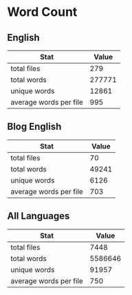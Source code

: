 # Word Count

## English

Stat | Value
---- | -----
total files | 279
total words | 277771
unique words | 12861
average words per file | 995

## Blog English

Stat | Value
---- | -----
total files | 70
total words | 49241
unique words | 6126
average words per file | 703

## All Languages

Stat | Value
---- | -----
total files | 7448
total words | 5586646
unique words | 91957
average words per file | 750
